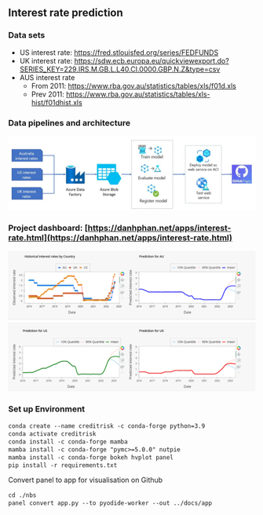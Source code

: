## Interest rate prediction



### Data sets
- US interest rate: https://fred.stlouisfed.org/series/FEDFUNDS
- UK interest rate: https://sdw.ecb.europa.eu/quickviewexport.do?SERIES_KEY=229.IRS.M.GB.L.L40.CI.0000.GBP.N.Z&type=csv
- AUS interest rate
    - From 2011: https://www.rba.gov.au/statistics/tables/xls/f01d.xls
    - Prev 2011: https://www.rba.gov.au/statistics/tables/xls-hist/f01dhist.xls

### Data pipelines and architecture

![architecture](./images/ir_architecture_v1.jpg)

### Project dashboard: [https://danhphan.net/apps/interest-rate.html](https://danhphan.net/apps/interest-rate.html)

![Project dashboard](./images/predicted_interest_rates.png)

### Set up Environment
```
conda create --name creditrisk -c conda-forge python=3.9
conda activate creditrisk
conda install -c conda-forge mamba
mamba install -c conda-forge "pymc>=5.0.0" nutpie
mamba install -c conda-forge bokeh hvplot panel
pip install -r requirements.txt 
```

Convert panel to app for visualisation on Github
```
cd ./nbs
panel convert app.py --to pyodide-worker --out ../docs/app
```